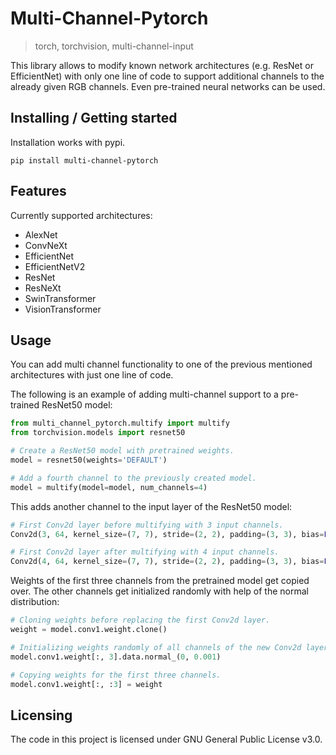 # Multi-Channel-Pytorch
> torch, torchvision, multi-channel-input

This library allows to modify known network architectures (e.g. ResNet or EfficientNet) with only one line 
of code to support additional channels to the already given RGB channels. Even pre-trained neural networks 
can be used.

## Installing / Getting started

Installation works with pypi.

```shell
pip install multi-channel-pytorch
```

## Features

Currently supported architectures:
* AlexNet
* ConvNeXt
* EfficientNet
* EfficientNetV2
* ResNet
* ResNeXt
* SwinTransformer
* VisionTransformer

## Usage

You can add multi channel functionality to one of the previous mentioned architectures with just one line of
code. 

The following is an example of adding multi-channel support to a pre-trained ResNet50 model:

```python
from multi_channel_pytorch.multify import multify
from torchvision.models import resnet50

# Create a ResNet50 model with pretrained weights.
model = resnet50(weights='DEFAULT')

# Add a fourth channel to the previously created model.
model = multify(model=model, num_channels=4)
```

This adds another channel to the input layer of the ResNet50 model:

```python
# First Conv2d layer before multifying with 3 input channels.
Conv2d(3, 64, kernel_size=(7, 7), stride=(2, 2), padding=(3, 3), bias=False)

# First Conv2d layer after multifying with 4 input channels.
Conv2d(4, 64, kernel_size=(7, 7), stride=(2, 2), padding=(3, 3), bias=False)
```

Weights of the first three channels from the pretrained model get copied over. The other channels get
initialized randomly with help of the normal distribution:

```python
# Cloning weights before replacing the first Conv2d layer.
weight = model.conv1.weight.clone()

# Initializing weights randomly of all channels of the new Conv2d layer.
model.conv1.weight[:, 3].data.normal_(0, 0.001)

# Copying weights for the first three channels.
model.conv1.weight[:, :3] = weight
```

## Licensing

The code in this project is licensed under GNU General Public License v3.0.
